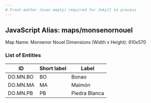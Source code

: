 ```yaml
---
# Front matter (even empty) required for Jekyll to process
---
```


## JavaScript Alias: maps/monsenornouel

Map Name: Monsenor Nouel
Dimensions (Width x Height): 610x570





### List of Entities

ID | Short label | Label
---|---|---|
DO.MN.BO|BO|Bonao
DO.MN.MA|MA|Maimón
DO.MN.PB|PB|Piedra Blanca